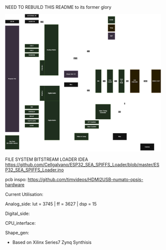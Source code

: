 NEED TO REBUILD THIS README to its former glory

![Work_so_far](documentation/ems_diagram.drawio.png)

FILE SYSTEM BITSTREAM LOADER IDEA
https://github.com/Cellgalvano/ESP32_SEA_SPIFFS_Loader/blob/master/ESP32_SEA_SPIFFS_Loader.ino

pcb inspo:
https://github.com/timvideos/HDMI2USB-numato-opsis-hardware


Current Utilisation:

Analog_side: lut = 3745 | ff = 3627 | dsp = 15

Digital_side:

CPU_interface:

Shape_gen:

* Based on Xilinx Series7 Zynq Synthisis
